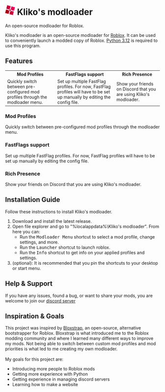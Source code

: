 <h1>
    <img src="GitHub Files/Images/logo.png" height="32" alt="logo"/>
    Kliko's modloader
</h1>

<!-- [![Downloads](https://img.shields.io/github/downloads/thekliko/klikos-modloader/latest/total?color=981bfe)](https://github.com/thekliko/klikos-modloader/releases) -->

An open-source modloader for Roblox.

Kliko's modloader is an open-source modloader for <a href="https://www.roblox.com">Roblox</a>. It can be used to conveniently launch a modded copy of Roblox. <a href="https://www.python.org">Python 3.12</a> is required to use this program.



<h2>Features</h2>

<table>
    <tr>
        <th>
            Mod Profiles
        </th>
        <th>
            FastFlags support
        </th>
        <th>
            Rich Presence
        </th>
    </tr>
    <tr>
        <td>
            Quickly switch between pre-configured mod profiles through the modloader menu.
        </td>
        <td>
            Set up multiple FastFlag profiles. For now, FastFlag profiles will have to be set up manually by editing the config file.
        </td>
        <td>
            Show your friends on Discord that you are using Kliko's modloader.
        </td>
    </tr>
</table>


<h3>Mod Profiles</h3>
Quickly switch between pre-configured mod profiles through the modloader menu.

<br>

<h3>FastFlags support</h3>
Set up multiple FastFlag profiles. For now, FastFlag profiles will have to be set up manually by editing the config file.

<br>

<h3>Rich Presence</h3>
Show your friends on Discord that you are using Kliko's modloader.



<h2>Installation Guide</h2>

Follow these instructions to install Kliko's modloader.

<ol>
    <li>
        Download and install the latest release.
    </li>
    <li>
        Open file explorer and go to "%localappdata%\Kliko's modloader". From here you can:
        <ul>
            <li>
                Run the <kbd>Modloader Menu</kbd> shortcut to select a mod profile, change settings, and more.
            </li>
            <li>
                Run the <kbd>Launcher</kbd> shortcut to launch roblox.
            </li>
            <li>
                Run the <kbd>Info</kbd> shortcut to get info on your applied profiles and settings.
            </li>
        </ul>
    </li>
    <li>
        (optional):
        It is recommended that you pin the shortcuts to your desktop or start menu.
    </li>
</ol>



<h2>Help & Support</h2>

If you have any issues, found a bug, or want to share your mods, you are welcome to join our <a href='#'>discord server</a>



<h2>Inspiration & Goals</h2>

This project was inspired by <a href='https://github.com/pizzaboxer/bloxstrap'>Bloxstrap</a>, an open-source, alternative bootstrapper for Roblox.
Bloxstrap is what introduced me to the Roblox modding community and where I learned many different ways to improve my mods. Not being able to switch between custom mod profiles and mod priorities is what led to me creating my own modloader.
<br></br>
My goals for this project are:
<ul>
    <li>
        Introducing more people to Roblox mods
    </li>
    <li>
        Getting more experience with Python
    </li>
    <li>
        Getting experience in managing discord servers
    </li>
    <li>
        Learning how to make a website
    </li>
</ul>